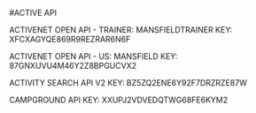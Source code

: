 #ACTIVE API
<!-- can i add to .env file for use when calling the API key -->

ACTIVENET OPEN API - TRAINER: MANSFIELDTRAINER
KEY: XFCXAGYQE869R9REZRAR6N6F

ACTIVENET OPEN API - US: MANSFIELD
KEY: 87GNXUVU4M46Y2Z8BPGUCVX2

ACTIVITY SEARCH API V2
KEY: BZ5ZQ2ENE6Y92F7DRZRZE87W

CAMPGROUND API
KEY: XXUPJ2VDVEDQTWG68FE6KYM2

